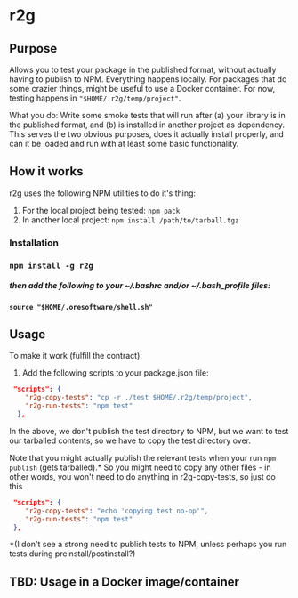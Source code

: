 

# r2g

## Purpose 

Allows you to test your package in the published format, without actually having to publish to NPM.
Everything happens locally. For packages that do some crazier things, might be useful to use a Docker container.
For now, testing happens in `"$HOME/.r2g/temp/project"`.

What you do: Write some smoke tests that will run after (a) your library is in the published format, and (b) is
installed in another project as dependency. This serves the two obvious purposes, does it actually install
properly, and can it be loaded and run with at least some basic functionality.

<p>

## How it works

r2g uses the following NPM utilities to do it's thing:

1. For the local project being tested: `npm pack`
2. In another local project: `npm install /path/to/tarball.tgz`


### Installation

### `npm install -g r2g`
##### then add the following to your ~/.bashrc and/or ~/.bash_profile files:
#### `source "$HOME/.oresoftware/shell.sh"`


## Usage

To make it work (fulfill the contract):

1. Add the following scripts to your package.json file:

```json
 "scripts": {
    "r2g-copy-tests": "cp -r ./test $HOME/.r2g/temp/project",
    "r2g-run-tests": "npm test"
  },

```
In the above, we don't publish the test directory to NPM, but we want to test our tarballed contents,
so we have to copy the test directory over.

Note that you might actually publish the relevant tests when your run `npm publish` (gets tarballed).*
So you might need to copy any other files - 
in other words, you won't need to do anything in r2g-copy-tests, so just do this


```json
 "scripts": {
    "r2g-copy-tests": "echo 'copying test no-op'",
    "r2g-run-tests": "npm test"
 },

```
 
 
\*(I don't see a strong need to publish tests to NPM, unless perhaps you run tests during preinstall/postinstall?)



## TBD: Usage in a Docker image/container
